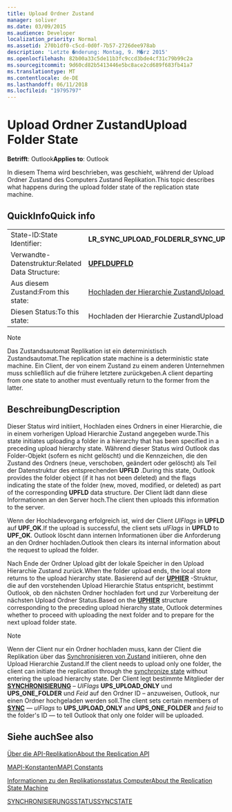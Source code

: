 ```yaml
---
title: Upload Ordner Zustand
manager: soliver
ms.date: 03/09/2015
ms.audience: Developer
localization_priority: Normal
ms.assetid: 270b1df0-c5cd-0d0f-7b57-2726dee978ab
description: 'Letzte �nderung: Montag, 9. M�rz 2015'
ms.openlocfilehash: 82b00a33c5de11b3fc9ccd3bde4cf31c79b99c2a
ms.sourcegitcommit: 9d60cd82b5413446e5bc8ace2cd689f683fb41a7
ms.translationtype: MT
ms.contentlocale: de-DE
ms.lasthandoff: 06/11/2018
ms.locfileid: "19795797"
---
```

# <a name="upload-folder-state"></a><span data-ttu-id="22e29-103">Upload Ordner Zustand</span><span class="sxs-lookup"><span data-stu-id="22e29-103">Upload Folder State</span></span>

  
  
<span data-ttu-id="22e29-104">**Betrifft**: Outlook</span><span class="sxs-lookup"><span data-stu-id="22e29-104">**Applies to**: Outlook</span></span> 
  
 <span data-ttu-id="22e29-105">In diesem Thema wird beschrieben, was geschieht, während der Upload Ordner Zustand des Computers Zustand Replikation.</span><span class="sxs-lookup"><span data-stu-id="22e29-105">This topic describes what happens during the upload folder state of the replication state machine.</span></span> 
  
## <a name="quick-info"></a><span data-ttu-id="22e29-106">QuickInfo</span><span class="sxs-lookup"><span data-stu-id="22e29-106">Quick info</span></span>

|||
|:-----|:-----|
|<span data-ttu-id="22e29-107">State-ID:</span><span class="sxs-lookup"><span data-stu-id="22e29-107">State Identifier:</span></span>  <br/> |<span data-ttu-id="22e29-108">**LR_SYNC_UPLOAD_FOLDER**</span><span class="sxs-lookup"><span data-stu-id="22e29-108">**LR_SYNC_UPLOAD_FOLDER**</span></span> <br/> |
|<span data-ttu-id="22e29-109">Verwandte-Datenstruktur:</span><span class="sxs-lookup"><span data-stu-id="22e29-109">Related Data Structure:</span></span>  <br/> |<span data-ttu-id="22e29-110">**[UPFLD](upfld.md)**</span><span class="sxs-lookup"><span data-stu-id="22e29-110">**[UPFLD](upfld.md)**</span></span> <br/> |
|<span data-ttu-id="22e29-111">Aus diesem Zustand:</span><span class="sxs-lookup"><span data-stu-id="22e29-111">From this state:</span></span>  <br/> |[<span data-ttu-id="22e29-112">Hochladen der Hierarchie Zustand</span><span class="sxs-lookup"><span data-stu-id="22e29-112">Upload hierarchy state</span></span>](upload-hierarchy-state.md) <br/> |
|<span data-ttu-id="22e29-113">Diesen Status:</span><span class="sxs-lookup"><span data-stu-id="22e29-113">To this state:</span></span>  <br/> |<span data-ttu-id="22e29-114">Hochladen der Hierarchie Zustand</span><span class="sxs-lookup"><span data-stu-id="22e29-114">Upload hierarchy state</span></span>  <br/> |
   
> [!NOTE]
> <span data-ttu-id="22e29-115">Das Zustandsautomat Replikation ist ein deterministisch Zustandsautomat.</span><span class="sxs-lookup"><span data-stu-id="22e29-115">The replication state machine is a deterministic state machine.</span></span> <span data-ttu-id="22e29-116">Ein Client, der von einem Zustand zu einem anderen Unternehmen muss schließlich auf die frühere letztere zurückgeben.</span><span class="sxs-lookup"><span data-stu-id="22e29-116">A client departing from one state to another must eventually return to the former from the latter.</span></span> 
  
## <a name="description"></a><span data-ttu-id="22e29-117">Beschreibung</span><span class="sxs-lookup"><span data-stu-id="22e29-117">Description</span></span>

<span data-ttu-id="22e29-118">Dieser Status wird initiiert, Hochladen eines Ordners in einer Hierarchie, die in einem vorherigen Upload Hierarchie Zustand angegeben wurde.</span><span class="sxs-lookup"><span data-stu-id="22e29-118">This state initiates uploading a folder in a hierarchy that has been specified in a preceding upload hierarchy state.</span></span> <span data-ttu-id="22e29-119">Während dieser Status wird Outlook das Folder-Objekt (sofern es nicht gelöscht) und die Kennzeichen, die den Zustand des Ordners (neue, verschoben, geändert oder gelöscht) als Teil der Datenstruktur des entsprechenden **UPFLD** .</span><span class="sxs-lookup"><span data-stu-id="22e29-119">During this state, Outlook provides the folder object (if it has not been deleted) and the flags indicating the state of the folder (new, moved, modified, or deleted) as part of the corresponding **UPFLD** data structure.</span></span> <span data-ttu-id="22e29-120">Der Client lädt dann diese Informationen an den Server hoch.</span><span class="sxs-lookup"><span data-stu-id="22e29-120">The client then uploads this information to the server.</span></span> 
  
<span data-ttu-id="22e29-121">Wenn der Hochladevorgang erfolgreich ist, wird der Client *UlFlags* in **UPFLD** auf **UPF_OK**.</span><span class="sxs-lookup"><span data-stu-id="22e29-121">If the upload is successful, the client sets  *ulFlags*  in **UPFLD** to **UPF_OK**.</span></span> <span data-ttu-id="22e29-122">Outlook löscht dann internen Informationen über die Anforderung an den Ordner hochladen.</span><span class="sxs-lookup"><span data-stu-id="22e29-122">Outlook then clears its internal information about the request to upload the folder.</span></span> 
  
<span data-ttu-id="22e29-123">Nach Ende der Ordner Upload gibt der lokale Speicher in den Upload Hierarchie Zustand zurück.</span><span class="sxs-lookup"><span data-stu-id="22e29-123">When the folder upload ends, the local store returns to the upload hierarchy state.</span></span> <span data-ttu-id="22e29-124">Basierend auf der **[UPHIER](uphier.md)** -Struktur, die auf den vorstehenden Upload Hierarchie Status entspricht, bestimmt Outlook, ob den nächsten Ordner hochladen fort und zur Vorbereitung der nächsten Upload Ordner Status.</span><span class="sxs-lookup"><span data-stu-id="22e29-124">Based on the **[UPHIER](uphier.md)** structure corresponding to the preceding upload hierarchy state, Outlook determines whether to proceed with uploading the next folder and to prepare for the next upload folder state.</span></span> 
  
> [!NOTE]
> <span data-ttu-id="22e29-125">Wenn der Client nur ein Ordner hochladen muss, kann der Client die Replikation über das [Synchronisieren von Zustand](synchronize-state.md) initiieren, ohne den Upload Hierarchie Zustand.</span><span class="sxs-lookup"><span data-stu-id="22e29-125">If the client needs to upload only one folder, the client can initiate the replication through the [synchronize state](synchronize-state.md) without entering the upload hierarchy state.</span></span> <span data-ttu-id="22e29-126">Der Client legt bestimmte Mitglieder der **[SYNCHRONISIERUNG](sync.md)** – *UlFlags* **UPS_UPLOAD_ONLY** und **UPS_ONE_FOLDER** und *Feid* auf den Ordner ID – anzuweisen, Outlook, nur einen Ordner hochgeladen werden soll.</span><span class="sxs-lookup"><span data-stu-id="22e29-126">The client sets certain members of **[SYNC](sync.md)** —  *ulFlags*  to **UPS_UPLOAD_ONLY** and **UPS_ONE_FOLDER** and  *feid*  to the folder's ID — to tell Outlook that only one folder will be uploaded.</span></span> 
  
## <a name="see-also"></a><span data-ttu-id="22e29-127">Siehe auch</span><span class="sxs-lookup"><span data-stu-id="22e29-127">See also</span></span>



[<span data-ttu-id="22e29-128">Über die API-Replikation</span><span class="sxs-lookup"><span data-stu-id="22e29-128">About the Replication API</span></span>](about-the-replication-api.md)
  
[<span data-ttu-id="22e29-129">MAPI-Konstanten</span><span class="sxs-lookup"><span data-stu-id="22e29-129">MAPI Constants</span></span>](mapi-constants.md)
  
[<span data-ttu-id="22e29-130">Informationen zu den Replikationsstatus Computer</span><span class="sxs-lookup"><span data-stu-id="22e29-130">About the Replication State Machine</span></span>](about-the-replication-state-machine.md)
  
[<span data-ttu-id="22e29-131">SYNCHRONISIERUNGSSTATUS</span><span class="sxs-lookup"><span data-stu-id="22e29-131">SYNCSTATE</span></span>](syncstate.md)

